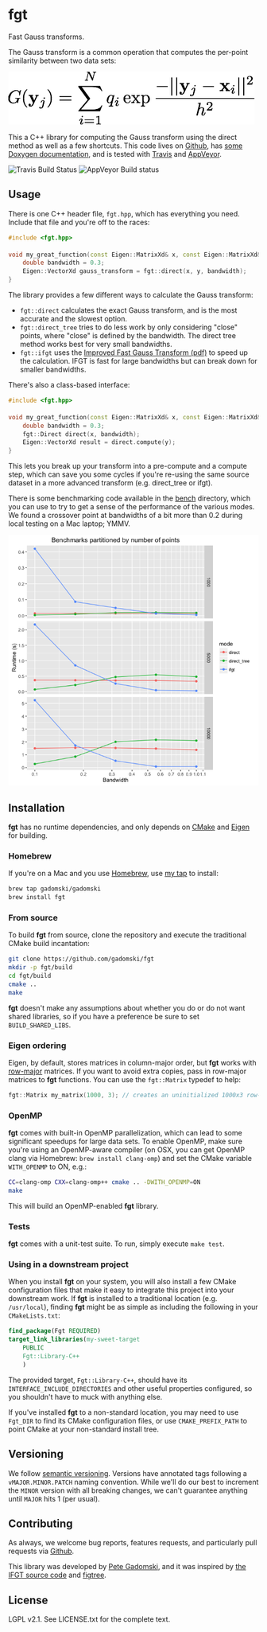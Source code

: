 # fgt

Fast Gauss transforms.

The Gauss transform is a common operation that computes the per-point similarity between two data sets:

![The Gauss transform](img/gauss-transform.png)

This a C++ library for computing the Gauss transform using the direct method as well as a few shortcuts.
This code lives on [Github](https://github.com/gadomski/fgt), has [some Doxygen documentation](http://gadomski.github.io/fgt), and is tested with [Travis](https://travis-ci.org/gadomski/fgt) and [AppVeyor](https://ci.appveyor.com/project/gadomski/fgt/branch/master).

![Travis Build Status](https://travis-ci.org/gadomski/fgt.svg?branch=master)
![AppVeyor Build status](https://ci.appveyor.com/api/projects/status/7t6ojbj2lj052wx2/branch/master?svg=true)

## Usage

There is one C++ header file, `fgt.hpp`, which has everything you need.
Include that file and you're off to the races:

```cpp
#include <fgt.hpp>

void my_great_function(const Eigen::MatrixXd& x, const Eigen::MatrixXd& y) {
    double bandwidth = 0.3;
    Eigen::VectorXd gauss_transform = fgt::direct(x, y, bandwidth);
}
```

The library provides a few different ways to calculate the Gauss transform:

- `fgt::direct` calculates the exact Gauss transform, and is the most accurate and the slowest option.
- `fgt::direct_tree` tries to do less work by only considering "close" points, where "close" is defined by the bandwidth.
  The direct tree method works best for very small bandwidths.
- `fgt::ifgt` uses the [Improved Fast Gauss Transform (pdf)](http://www.umiacs.umd.edu/~yangcj/papers/siam_fgt_v11.pdf) to speed up the calculation.
  IFGT is fast for large bandwidths but can break down for smaller bandwidths.

There's also a class-based interface:

```cpp
#include <fgt.hpp>

void my_great_function(const Eigen::MatrixXd& x, const Eigen::MatrixXd& y) {
    double bandwidth = 0.3;
    fgt::Direct direct(x, bandwidth);
    Eigen::VectorXd result = direct.compute(y);
}
```

This lets you break up your transform into a pre-compute and a compute step, which can save you some cycles if you're re-using the same source dataset in a more advanced transform (e.g. direct_tree or ifgt).

There is some benchmarking code available in the [bench](bench/) directory, which you can use to try to get a sense of the performance of the various modes.
We found a crossover point at bandwidths of a bit more than 0.2 during local testing on a Mac laptop; YMMV.

![Benchmarks conducted on a random dataset on my personal Mac laptop](img/2016-03-01-clang-700.1.81.x86_64-apple-darwin15.3.0.png)

## Installation

**fgt** has no runtime dependencies, and only depends on [CMake](https://cmake.org/) and [Eigen](http://eigen.tuxfamily.org/) for building.

### Homebrew

If you're on a Mac and you use [Homebrew](http://brew.sh), use [my tap](https://github.com/gadomski/homebrew-gadomski) to install:

```sh
brew tap gadomski/gadomski
brew install fgt
```

### From source

To build **fgt** from source, clone the repository and execute the traditional CMake build incantation:

```sh
git clone https://github.com/gadomski/fgt
mkdir -p fgt/build
cd fgt/build
cmake ..
make
```

**fgt** doesn't make any assumptions about whether you do or do not want shared libraries, so if you have a preference be sure to set `BUILD_SHARED_LIBS`.

### Eigen ordering

Eigen, by default, stores matrices in column-major order, but **fgt** works with [row-major](https://en.wikipedia.org/wiki/Row-major_order) matrices.
If you want to avoid extra copies, pass in row-major matrices to **fgt** functions.
You can use the `fgt::Matrix` typedef to help:

```cpp
fgt::Matrix my_matrix(1000, 3); // creates an uninitialized 1000x3 row-major matrix of doubles
```


### OpenMP

**fgt** comes with built-in OpenMP parallelization, which can lead to some significant speedups for large data sets.
To enable OpenMP, make sure you're using an OpenMP-aware compiler (on OSX, you can get OpenMP clang via Homebrew: `brew install clang-omp`) and set the CMake variable `WITH_OPENMP` to ON, e.g.:

```sh
CC=clang-omp CXX=clang-omp++ cmake .. -DWITH_OPENMP=ON
make
```

This will build an OpenMP-enabled **fgt** library.

### Tests

**fgt** comes with a unit-test suite.
To run, simply execute `make test`.

### Using in a downstream project

When you install **fgt** on your system, you will also install a few CMake configuration files that make it easy to integrate this project into your downstream work.
If **fgt** is installed to a traditional location (e.g. `/usr/local`), finding **fgt** might be as simple as including the following in your `CMakeLists.txt`:

```cmake
find_package(Fgt REQUIRED)
target_link_libraries(my-sweet-target
    PUBLIC
    Fgt::Library-C++
    )
```

The provided target, `Fgt::Library-C++`, should have its `INTERFACE_INCLUDE_DIRECTORIES` and other useful properties configured, so you shouldn't have to muck with anything else.

If you've installed **fgt** to a non-standard location, you may need to use `Fgt_DIR` to find its CMake configuration files, or use `CMAKE_PREFIX_PATH` to point CMake at your non-standard install tree.

## Versioning

We follow [semantic versioning](http://semver.org/).
Versions have annotated tags following a `vMAJOR.MINOR.PATCH` naming convention.
While we'll do our best to increment the `MINOR` version with all breaking changes, we can't guarantee anything until `MAJOR` hits 1 (per usual).

## Contributing

As always, we welcome bug reports, features requests, and particularly pull requests via [Github](https://github.com/gadomski/fgt).

This library was developed by [Pete Gadomski](https://github.com/gadomski), and it was inspired by [the IFGT source code](http://www.umiacs.umd.edu/labs/cvl/pirl/vikas/Software/IFGT/IFGT_code.htm) and [figtree](https://github.com/vmorariu/figtree).

## License

LGPL v2.1.
See LICENSE.txt for the complete text.
